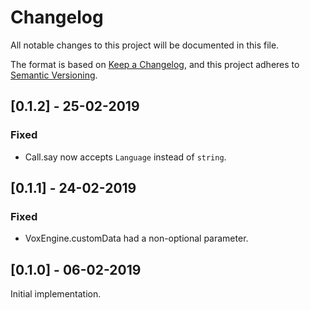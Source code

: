 # Changelog
All notable changes to this project will be documented in this file.

The format is based on [Keep a Changelog](https://keepachangelog.com/en/1.0.0/),
and this project adheres to [Semantic Versioning](https://semver.org/spec/v2.0.0.html).

## [0.1.2] - 25-02-2019
### Fixed

- Call.say now accepts `Language` instead of `string`.

## [0.1.1] - 24-02-2019
### Fixed

- VoxEngine.customData had a non-optional parameter.

## [0.1.0] - 06-02-2019

Initial implementation. 
